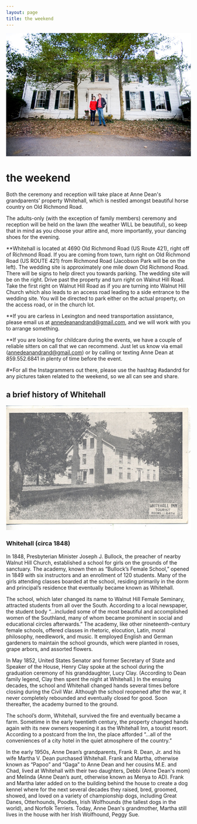 ```yaml
---
layout: page
title: the weekend
---
```


![Anne Dean and Rand at Whitehall](/public/images/annedeanandrand.jpg)

# the weekend

Both the ceremony and reception will take place at Anne Dean's grandparents' property Whitehall, which is nestled amongst beautiful horse country on Old Richmond Road.

The adults-only (with the exception of family members) ceremony and reception will be held on the lawn (the weather WILL be beautiful), so keep that in mind as you choose your attire and, more importantly, your dancing shoes for the evening.

**Whitehall is located at 4690 Old Richmond Road (US Route 421), right off of Richmond Road. If you are coming from town, turn right on Old Richmond Road (US ROUTE 421) from Richmond Road (Jacobson Park will be on the left). The wedding site is approximately one mile down Old Richmond Road. There will be signs to help direct you towards parking. The wedding site will be on the right. Drive past the property and turn right on Walnut Hill Road. Take the first right on Walnut Hill Road as if you are turning into Walnut Hill Church which also leads to an access road leading to a side entrance to the wedding site. You will be directed to park either on the actual property, on the access road, or in the church lot.


**If you are carless in Lexington and need transportation assistance, please email us at annedeanandrand@gmail.com, and we will work with you to arrange something.


**If you are looking for childcare during the events, we have a couple of reliable sitters on call that we can recommend. Just let us know via email (annedeanandrand@gmail.com) or by calling or texting Anne Dean at 859.552.6841 in plenty of time before the event.


#*For all the Instagrammers out there, please use the hashtag  #adandrd for any pictures taken related to the weekend, so we all can see and share.

## a brief history of Whitehall

![Whitehall (circa 1848)](/public/images/postcard.jpg)

### Whitehall (circa 1848)

In 1848, Presbyterian Minister Joseph J. Bullock, the preacher of nearby Walnut Hill Church, established a school for girls on the grounds of the sanctuary. The academy, known then as “Bullock’s Female School,” opened in 1849 with six instructors and an enrollment of 120 students. Many of the girls attending classes boarded at the school, residing primarily in the dorm and principal’s residence that eventually became known as Whitehall.

The school, which later changed its name to Walnut Hill Female Seminary, attracted students from all over the South. According to a local newspaper, the student body “…included some of the most beautiful and accomplished women of the Southland, many of whom became prominent in social and educational circles afterwards.” The academy, like other nineteenth-century female schools, offered classes in rhetoric, elocution, Latin, moral philosophy, needlework, and music. It employed English and German gardeners to maintain the school grounds, which were planted in roses, grape arbors, and assorted flowers.

In May 1852, United States Senator and former Secretary of State and Speaker of the House, Henry Clay spoke at the school during the graduation ceremony of his granddaughter, Lucy Clay. (According to Dean family legend, Clay then spent the night at Whitehall.) In the ensuing decades, the school and Whitehall changed hands several times before closing during the Civil War. Although the school reopened after the war, it never completely rebounded and eventually closed for good. Soon thereafter, the academy burned to the ground.

The school’s dorm, Whitehall, survived the fire and eventually became a farm. Sometime in the early twentieth century, the property changed hands again with its new owners reopening it as the Whitehall Inn, a tourist resort. According to a postcard from the Inn, the place afforded “…all of the conveniences of a city hotel in the quiet atmosphere of the country.”

In the early 1950s, Anne Dean’s grandparents, Frank R. Dean, Jr. and his wife Martha V. Dean purchased Whitehall. Frank and Martha, otherwise known as “Papoo” and “Gaga” to Anne Dean and her cousins M.E. and Chad, lived at Whitehall with their two daughters, Debbi (Anne Dean's mom) and Melinda (Anne Dean’s aunt, otherwise known as Menya to AD). Frank and Martha later added on to the building behind the house to create a dog kennel where for the next several decades they raised, bred, groomed, showed, and loved on a variety of championship dogs, including Great Danes, Otterhounds, Poodles, Irish Wolfhounds (the tallest dogs in the world), and Norfolk Terriers. Today, Anne Dean's grandmother, Martha still lives in the house with her Irish Wolfhound, Peggy Sue.




